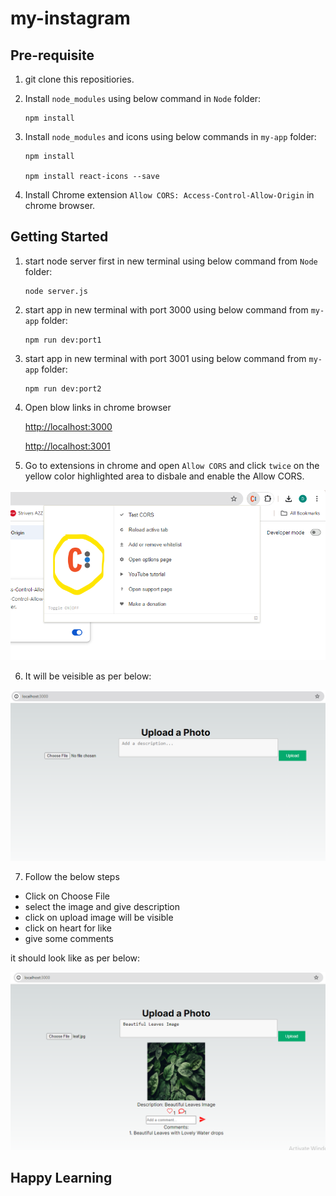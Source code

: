 # my-instagram

## Pre-requisite
1. git clone this repositiories.
2. Install `node_modules` using below command in `Node` folder:

    ```shell
    npm install
    ```
3. Install `node_modules` and icons using below commands in `my-app` folder:

    ```shell
    npm install

    npm install react-icons --save
    ```
4. Install Chrome extension `Allow CORS: Access-Control-Allow-Origin` in chrome browser.

## Getting Started

1. start node server first in new terminal using below command from `Node` folder:

    ```shell
    node server.js
    ```

2. start app in new terminal with port 3000 using below command from `my-app` folder:

    ```shell
    npm run dev:port1
    ```

3. start app in new terminal with port 3001 using below command from `my-app` folder:

    ```shell
    npm run dev:port2
    ```

4. Open blow links in chrome browser

    [http://localhost:3000](http://localhost:3000)

    [http://localhost:3001](http://localhost:3001)

5. Go to extensions in chrome and open `Allow CORS` and click `twice` on the yellow color highlighted area to disbale and enable the Allow CORS.

![](Screenshot/Allow_CORS.png)

6. It will be veisible as per below:

![](Screenshot/port1.png)

7. Follow the below steps

- Click on Choose File 
- select the image and give description 
- click on upload image will be visible
- click on heart for like
- give some comments

it should look like as per below:

![](Screenshot/Post_with_like_comment.png)

##                                          Happy Learning
